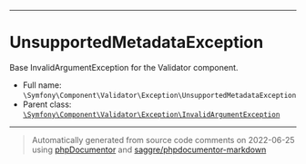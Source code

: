 ***

# UnsupportedMetadataException

Base InvalidArgumentException for the Validator component.

* Full name: `\Symfony\Component\Validator\Exception\UnsupportedMetadataException`
* Parent class: [`\Symfony\Component\Validator\Exception\InvalidArgumentException`](./InvalidArgumentException.md)

***
> Automatically generated from source code comments on 2022-06-25 using [phpDocumentor](http://www.phpdoc.org/) and [saggre/phpdocumentor-markdown](https://github.com/Saggre/phpDocumentor-markdown)
